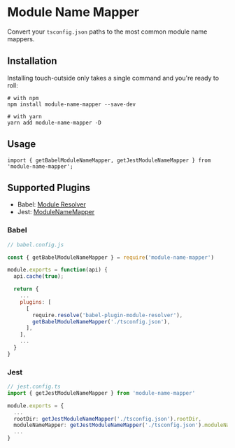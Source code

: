 # Module Name Mapper

Convert your `tsconfig.json` paths to the most common module name mappers.

## Installation

Installing touch-outside only takes a single command and you're ready to roll:

```
# with npm
npm install module-name-mapper --save-dev

# with yarn
yarn add module-name-mapper -D
```

## Usage

```
import { getBabelModuleNameMapper, getJestModuleNameMapper } from 'module-name-mapper';
```

## Supported Plugins

- Babel: [Module Resolver](https://github.com/tleunen/babel-plugin-module-resolver)
- Jest: [ModuleNameMapper](https://jestjs.io/docs/configuration#modulenamemapper-objectstring-string--arraystring)

### Babel

```js
// babel.config.js

const { getBabelModuleNameMapper } = require('module-name-mapper')

module.exports = function(api) {
  api.cache(true);

  return {
    ...
    plugins: [
      [
        require.resolve('babel-plugin-module-resolver'),
        getBabelModuleNameMapper('./tsconfig.json'),
      ],
    ],
    ...
  }
}
```

### Jest

```ts
// jest.config.ts
import { getJestModuleNameMapper } from 'module-name-mapper'

module.exports = {
  ...
  rootDir: getJestModuleNameMapper('./tsconfig.json').rootDir,
  moduleNameMapper: getJestModuleNameMapper('./tsconfig.json').moduleNameMapper,
  ...
}
```
